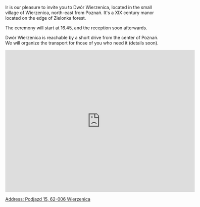 Ir is our pleasure to invite you to Dwór Wierzenica, located in the small village of Wierzenica, north-east from Poznań. It's a XIX century manor located on the edge of Zielonka forest.

The ceremony will start at 16.45, and the reception soon afterwards.
 
Dwór Wierzenica is reachable by a short drive from the center of Poznań. We will organize the transport for those of you who need it (details soon).
 
<iframe src="https://www.google.com/maps/embed?pb=!1m18!1m12!1m3!1d2430.9595998190443!2d17.0716221!3d52.4617591!2m3!1f0!2f0!3f0!3m2!1i1024!2i768!4f13.1!3m3!1m2!1s0x47045dd6f5ec7245%3A0x52be7a31583e30dc!2sDw%C3%B3r%20Wierzenica!5e0!3m2!1sen!2sus!4v1671822575050!5m2!1sen!2sus" width="600" height="450" style="border:0;" allowfullscreen="" loading="lazy" referrerpolicy="no-referrer-when-downgrade"></iframe>

[Address: Podjazd 15, 62-006 Wierzenica](https://goo.gl/maps/JTxa8jxmVcrLUeYW7)
